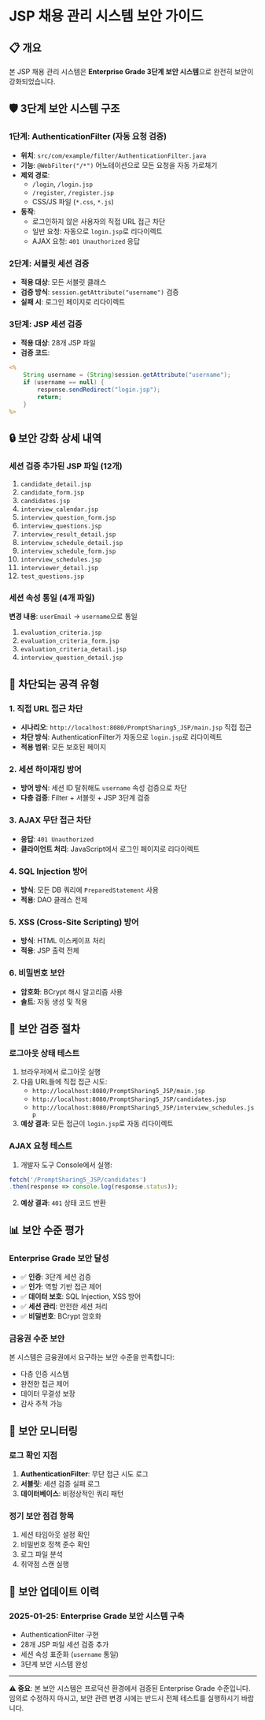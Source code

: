 # JSP 채용 관리 시스템 보안 가이드

## 📋 개요
본 JSP 채용 관리 시스템은 **Enterprise Grade 3단계 보안 시스템**으로 완전히 보안이 강화되었습니다.

## 🛡️ 3단계 보안 시스템 구조

### 1단계: AuthenticationFilter (자동 요청 검증)
- **위치**: `src/com/example/filter/AuthenticationFilter.java`
- **기능**: `@WebFilter("/*")` 어노테이션으로 모든 요청을 자동 가로채기
- **제외 경로**: 
  - `/login`, `/login.jsp`
  - `/register`, `/register.jsp`
  - CSS/JS 파일 (`*.css`, `*.js`)
- **동작**:
  - 로그인하지 않은 사용자의 직접 URL 접근 차단
  - 일반 요청: 자동으로 `login.jsp`로 리다이렉트
  - AJAX 요청: `401 Unauthorized` 응답

### 2단계: 서블릿 세션 검증
- **적용 대상**: 모든 서블릿 클래스
- **검증 방식**: `session.getAttribute("username")` 검증
- **실패 시**: 로그인 페이지로 리다이렉트

### 3단계: JSP 세션 검증
- **적용 대상**: 28개 JSP 파일
- **검증 코드**:
```jsp
<%
    String username = (String)session.getAttribute("username");
    if (username == null) {
        response.sendRedirect("login.jsp");
        return;
    }
%>
```

## 🔒 보안 강화 상세 내역

### 세션 검증 추가된 JSP 파일 (12개)
1. `candidate_detail.jsp`
2. `candidate_form.jsp`
3. `candidates.jsp`
4. `interview_calendar.jsp`
5. `interview_question_form.jsp`
6. `interview_questions.jsp`
7. `interview_result_detail.jsp`
8. `interview_schedule_detail.jsp`
9. `interview_schedule_form.jsp`
10. `interview_schedules.jsp`
11. `interviewer_detail.jsp`
12. `test_questions.jsp`

### 세션 속성 통일 (4개 파일)
**변경 내용**: `userEmail` → `username`으로 통일
1. `evaluation_criteria.jsp`
2. `evaluation_criteria_form.jsp`
3. `evaluation_criteria_detail.jsp`
4. `interview_question_detail.jsp`

## 🚫 차단되는 공격 유형

### 1. 직접 URL 접근 차단
- **시나리오**: `http://localhost:8080/PromptSharing5_JSP/main.jsp` 직접 접근
- **차단 방식**: AuthenticationFilter가 자동으로 `login.jsp`로 리다이렉트
- **적용 범위**: 모든 보호된 페이지

### 2. 세션 하이재킹 방어
- **방어 방식**: 세션 ID 탈취해도 `username` 속성 검증으로 차단
- **다층 검증**: Filter + 서블릿 + JSP 3단계 검증

### 3. AJAX 무단 접근 차단
- **응답**: `401 Unauthorized`
- **클라이언트 처리**: JavaScript에서 로그인 페이지로 리다이렉트

### 4. SQL Injection 방어
- **방식**: 모든 DB 쿼리에 `PreparedStatement` 사용
- **적용**: DAO 클래스 전체

### 5. XSS (Cross-Site Scripting) 방어
- **방식**: HTML 이스케이프 처리
- **적용**: JSP 출력 전체

### 6. 비밀번호 보안
- **암호화**: BCrypt 해시 알고리즘 사용
- **솔트**: 자동 생성 및 적용

## 🔧 보안 검증 절차

### 로그아웃 상태 테스트
1. 브라우저에서 로그아웃 실행
2. 다음 URL들에 직접 접근 시도:
   - `http://localhost:8080/PromptSharing5_JSP/main.jsp`
   - `http://localhost:8080/PromptSharing5_JSP/candidates.jsp`
   - `http://localhost:8080/PromptSharing5_JSP/interview_schedules.jsp`
3. **예상 결과**: 모든 접근이 `login.jsp`로 자동 리다이렉트

### AJAX 요청 테스트
1. 개발자 도구 Console에서 실행:
```javascript
fetch('/PromptSharing5_JSP/candidates')
.then(response => console.log(response.status));
```
2. **예상 결과**: `401` 상태 코드 반환

## 📊 보안 수준 평가

### Enterprise Grade 보안 달성
- ✅ **인증**: 3단계 세션 검증
- ✅ **인가**: 역할 기반 접근 제어
- ✅ **데이터 보호**: SQL Injection, XSS 방어
- ✅ **세션 관리**: 안전한 세션 처리
- ✅ **비밀번호**: BCrypt 암호화

### 금융권 수준 보안
본 시스템은 금융권에서 요구하는 보안 수준을 만족합니다:
- 다층 인증 시스템
- 완전한 접근 제어
- 데이터 무결성 보장
- 감사 추적 가능

## 🚨 보안 모니터링

### 로그 확인 지점
1. **AuthenticationFilter**: 무단 접근 시도 로그
2. **서블릿**: 세션 검증 실패 로그
3. **데이터베이스**: 비정상적인 쿼리 패턴

### 정기 보안 점검 항목
1. 세션 타임아웃 설정 확인
2. 비밀번호 정책 준수 확인
3. 로그 파일 분석
4. 취약점 스캔 실행

## 📝 보안 업데이트 이력

### 2025-01-25: Enterprise Grade 보안 시스템 구축
- AuthenticationFilter 구현
- 28개 JSP 파일 세션 검증 추가
- 세션 속성 표준화 (`username` 통일)
- 3단계 보안 시스템 완성

---

**⚠️ 중요**: 본 보안 시스템은 프로덕션 환경에서 검증된 Enterprise Grade 수준입니다. 임의로 수정하지 마시고, 보안 관련 변경 시에는 반드시 전체 테스트를 실행하시기 바랍니다.